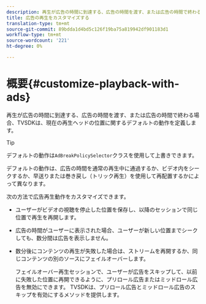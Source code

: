 ```yaml
---
description: 再生が広告の時間に到達する、広告の時間を渡す、または広告の時間で終わる場合、TVSDKは、現在の再生ヘッドの位置に関するデフォルトの動作を定義します。
title: 広告の再生をカスタマイズする
translation-type: tm+mt
source-git-commit: 89bdda1d4bd5c126f19ba75a819942df901183d1
workflow-type: tm+mt
source-wordcount: '221'
ht-degree: 0%

---
```



# 概要{#customize-playback-with-ads}

再生が広告の時間に到達する、広告の時間を渡す、または広告の時間で終わる場合、TVSDKは、現在の再生ヘッドの位置に関するデフォルトの動作を定義します。

>[!TIP]
>
>デフォルトの動作は`AdBreakPolicySelector`クラスを使用して上書きできます。

デフォルトの動作は、広告の時間を通常の再生中に通過するか、ビデオ内をシークするか、早送りまたは巻き戻し（トリック再生）を使用して再配置するかによって異なります。

次の方法で広告再生動作をカスタマイズできます。

* ユーザーがビデオの視聴を停止した位置を保存し、以降のセッションで同じ位置で再生を再開します。
* 広告の時間がユーザーに表示された場合、ユーザーが新しい位置までシークしても、数分間は広告を表示しません。
* 数分後にコンテンツの再生が失敗した場合は、ストリームを再開するか、同じコンテンツの別のソースにフェイルオーバーします。

   フェイルオーバー再生セッションで、ユーザーが広告をスキップして、以前に失敗した位置に再開できるように、プリロール広告またはミッドロール広告を無効にできます。 TVSDKは、プリロール広告とミッドロール広告のスキップを有効にするメソッドを提供します。